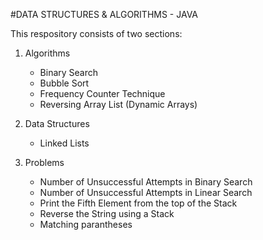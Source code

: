 #DATA STRUCTURES & ALGORITHMS - JAVA 

This respository consists of two sections:

1. Algorithms
    - Binary Search
    - Bubble Sort
    - Frequency Counter Technique
    - Reversing Array List (Dynamic Arrays)

2. Data Structures
    - Linked Lists

3. Problems
    - Number of Unsuccessful Attempts in Binary Search
    - Number of Unsuccessful Attempts in Linear Search
    - Print the Fifth Element from the top of the Stack
    - Reverse the String using a Stack
    - Matching parantheses
